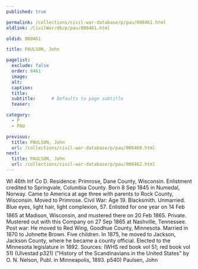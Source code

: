 ```yaml
---
published: true

permalink: /collections/civil-war-database/p/pau/008461.html
oldlink: /CivilWar/db/p/pau/008461.html

oldid: 008461

title: PAULSON, John

pagelist:
  exclude: false
  order: 8461
  image: 
  alt:
  caption:
  title:
  subtitle:      # Defaults to page subtitle
  teaser:

category: 
  - P 
  - PAU

previous:
  title: PAULSON, John
  url: /collections/civil-war-database/p/pau/008460.html  
next:
  title: PAULSON, John
  url: /collections/civil-war-database/p/pau/008462.html   
---
```

WI 46th Inf Co D. Residence: Primrose, Dane County, Wisconsin. Enlistment credited to Springvale, Columbia County. Born 8 Sep 1845 in Numedal, Norway. Came to America at age three with parents to Rock County, Wisconsin. Moved to Primrose. Civil War: Age 19. Blacksmith. Unmarried. Blue eyes, light hair, light complexion, 5&#146;7&#148;. Enlisted for one year on 14 Feb 1865 at Madison, Wisconsin, and mustered there on 20 Feb 1865. Private. Mustered out with this Company on 27 Sep 1865 at Nashville, Tennessee. Post war: He moved to Red Wing, Goodhue County, Minnesota. Married in 1870 to Johnette Brown. Five children. In 1875, he moved to Jackson, Jackson County, where he became a county official. Elected to the Minnesota legislature in 1892. Sources: (WHS red book vol 51; red book vol 51) (Ulvestad p321) (&quot;History of the Scandinavians in the United States&quot; by O. N. Nelson, Publ. in Minneapolis, 1893. p540) &#147;Paulsen, John&#148;